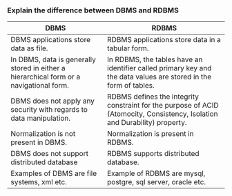 ### Explain the difference between DBMS and RDBMS

| DBMS | RDBMS |
| --- | --- |
DBMS applications store data as file. | RDBMS applications store data in a tabular form.|
In DBMS, data is generally stored in either a hierarchical form or a navigational form. |In RDBMS, the tables have an identifier called primary key and the data values are stored in the form of tables.|
DBMS does not apply any security with regards to data manipulation. | RDBMS defines the integrity constraint for the purpose of ACID (Atomocity, Consistency, Isolation and Durability) property. 
Normalization is not present in DBMS.| Normalization is present in RDBMS.|
DBMS does not support distributed database | RDBMS supports distributed database.|
Examples of DBMS are file systems, xml etc.| Example of RDBMS are mysql, postgre, sql server, oracle etc.
